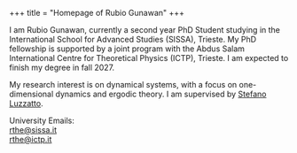 +++
title = "Homepage of Rubio Gunawan"
+++

I am Rubio Gunawan, currently a second year PhD Student studying in the International School for Advanced Studies (SISSA), Trieste.
My PhD fellowship is supported by a joint program with the Abdus Salam International Centre for Theoretical Physics (ICTP), Trieste.
I am expected to finish my degree in fall 2027.  

My research interest is on dynamical systems, with a focus on one-dimensional dynamics and ergodic theory.
I am supervised by [Stefano Luzzatto](https://www.stefanoluzzatto.net/).

University Emails:  
rthe@sissa.it  
rthe@ictp.it
